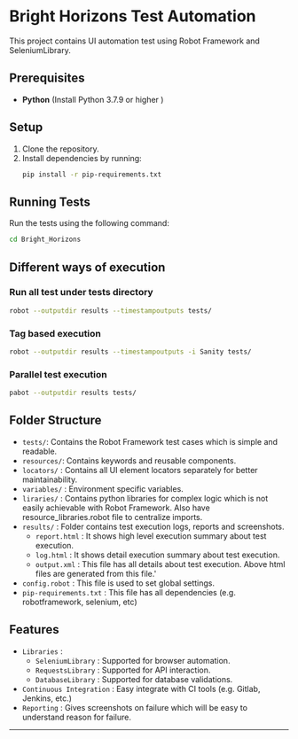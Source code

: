 
# Bright Horizons Test Automation

This project contains UI automation test using Robot Framework and SeleniumLibrary.

## Prerequisites
- **Python** (Install Python 3.7.9 or higher )

## Setup
1. Clone the repository.
2. Install dependencies by running:
   ```bash
   pip install -r pip-requirements.txt
   ```

## Running Tests
Run the tests using the following command:
```bash
cd Bright_Horizons
```

## Different ways of execution
### Run all test under tests directory
```bash
robot --outputdir results --timestampoutputs tests/
```
### Tag based execution
```bash
robot --outputdir results --timestampoutputs -i Sanity tests/
```
### Parallel test execution
```bash
pabot --outputdir results tests/
```

## Folder Structure
- `tests/`: Contains the Robot Framework test cases which is simple and readable.
- `resources/`: Contains keywords and reusable components.
- `locators/` : Contains all UI element locators separately for better maintainability.
- `variables/` : Environment specific variables.
- `liraries/` : Contains python libraries for complex logic which is not easily achievable with Robot Framework. Also have resource_libraries.robot file to centralize imports.
- `results/` : Folder contains test execution logs, reports and screenshots.
  - `report.html` : It shows high level execution summary about test execution.
  - `log.html` : It shows detail execution summary about test execution.
  - `output.xml` : This file has all details about test execution. Above html files are generated from this file.'
- `config.robot` : This file is used to set global settings.
- `pip-requirements.txt` : This file has all dependencies (e.g. robotframework, selenium, etc)

## Features
- `Libraries` :
  - `SeleniumLibrary` : Supported for browser automation.
  - `RequestsLibrary` : Supported for API interaction.
  - `DatabaseLibrary` : Supported for database validations.
- `Continuous Integration` : Easy integrate with CI tools (e.g. Gitlab, Jenkins, etc.)
- `Reporting` : Gives screenshots on failure which will be easy to understand reason for failure.
---

